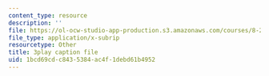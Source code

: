 ```yaml
---
content_type: resource
description: ''
file: https://ol-ocw-studio-app-production.s3.amazonaws.com/courses/8-286-the-early-universe-fall-2013/1bcd69cdc8435384ac4f1debd61b4952_45RQrWHzovU.vtt
file_type: application/x-subrip
resourcetype: Other
title: 3play caption file
uid: 1bcd69cd-c843-5384-ac4f-1debd61b4952
---
```

